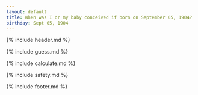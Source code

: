 ```yaml
---
layout: default
title: When was I or my baby conceived if born on September 05, 1904?
birthday: Sept 05, 1904
---
```


{% include header.md %}

{% include guess.md %}

{% include calculate.md %}

{% include safety.md %}

{% include footer.md %}



